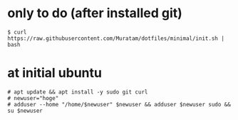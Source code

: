# only to do (after installed git)
```
$ curl https://raw.githubusercontent.com/Muratam/dotfiles/minimal/init.sh | bash
```

# at initial ubuntu
```
# apt update && apt install -y sudo git curl
# newuser="hoge"
# adduser --home "/home/$newuser" $newuser && adduser $newuser sudo && su $newuser

```
